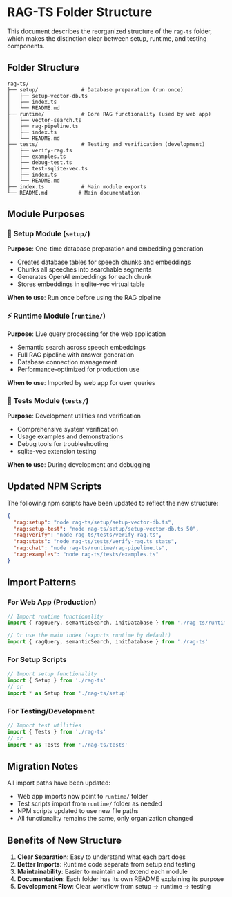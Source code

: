 # RAG-TS Folder Structure

This document describes the reorganized structure of the `rag-ts` folder, which makes the distinction clear between setup, runtime, and testing components.

## Folder Structure

```
rag-ts/
├── setup/              # Database preparation (run once)
│   ├── setup-vector-db.ts
│   ├── index.ts
│   └── README.md
├── runtime/            # Core RAG functionality (used by web app)
│   ├── vector-search.ts
│   ├── rag-pipeline.ts
│   ├── index.ts
│   └── README.md
├── tests/              # Testing and verification (development)
│   ├── verify-rag.ts
│   ├── examples.ts
│   ├── debug-test.ts
│   ├── test-sqlite-vec.ts
│   ├── index.ts
│   └── README.md
├── index.ts            # Main module exports
└── README.md          # Main documentation
```

## Module Purposes

### 🔧 Setup Module (`setup/`)

**Purpose**: One-time database preparation and embedding generation

- Creates database tables for speech chunks and embeddings
- Chunks all speeches into searchable segments
- Generates OpenAI embeddings for each chunk
- Stores embeddings in sqlite-vec virtual table

**When to use**: Run once before using the RAG pipeline

### ⚡ Runtime Module (`runtime/`)

**Purpose**: Live query processing for the web application

- Semantic search across speech embeddings
- Full RAG pipeline with answer generation
- Database connection management
- Performance-optimized for production use

**When to use**: Imported by web app for user queries

### 🧪 Tests Module (`tests/`)

**Purpose**: Development utilities and verification

- Comprehensive system verification
- Usage examples and demonstrations
- Debug tools for troubleshooting
- sqlite-vec extension testing

**When to use**: During development and debugging

## Updated NPM Scripts

The following npm scripts have been updated to reflect the new structure:

```json
{
  "rag:setup": "node rag-ts/setup/setup-vector-db.ts",
  "rag:setup-test": "node rag-ts/setup/setup-vector-db.ts 50",
  "rag:verify": "node rag-ts/tests/verify-rag.ts",
  "rag:stats": "node rag-ts/tests/verify-rag.ts stats",
  "rag:chat": "node rag-ts/runtime/rag-pipeline.ts",
  "rag:examples": "node rag-ts/tests/examples.ts"
}
```

## Import Patterns

### For Web App (Production)

```typescript
// Import runtime functionality
import { ragQuery, semanticSearch, initDatabase } from './rag-ts/runtime'

// Or use the main index (exports runtime by default)
import { ragQuery, semanticSearch, initDatabase } from './rag-ts'
```

### For Setup Scripts

```typescript
// Import setup functionality
import { Setup } from './rag-ts'
// or
import * as Setup from './rag-ts/setup'
```

### For Testing/Development

```typescript
// Import test utilities
import { Tests } from './rag-ts'
// or
import * as Tests from './rag-ts/tests'
```

## Migration Notes

All import paths have been updated:

- Web app imports now point to `runtime/` folder
- Test scripts import from `runtime/` folder as needed
- NPM scripts updated to use new file paths
- All functionality remains the same, only organization changed

## Benefits of New Structure

1. **Clear Separation**: Easy to understand what each part does
2. **Better Imports**: Runtime code separate from setup and testing
3. **Maintainability**: Easier to maintain and extend each module
4. **Documentation**: Each folder has its own README explaining its purpose
5. **Development Flow**: Clear workflow from setup → runtime → testing

